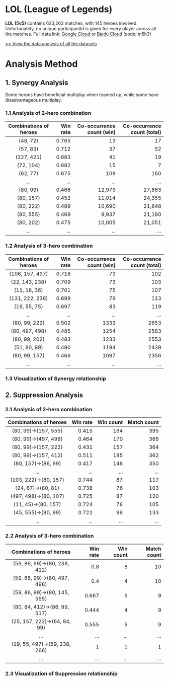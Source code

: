 # LOL (League of Legends)

**LOL (5v5)** contains 623,263 matches, with 145 heroes involved. Unfortunately, no unique participantId is given for every player across all the matches.
Full data link: [Google Cloud](https://drive.google.com/file/d/1Ff7czpeDpX-sIgIiWNpRgpNYlelo7SQu/view?usp=sharing) or [Baidu Cloud](https://pan.baidu.com/s/1f0svnsbbzRhyA3iJhyYk0A) (code: m5h3)

[<< View the data analysis of all the datasets](../)

# Analysis Method

## 1. Synergy Analysis
Some heroes have beneficial multiplay when teamed up, while some have disadvantageous multiplay.

### 1.1 Analysis of 2-hero combination

| Combinations of heroes        | Win rate         | Co-occurrence count (win) |Co-occurrence count (total) |
|:-------------:|------------------:|------:|------:|
| (48, 72) | 0.765 | 13  | 17|
| (57, 83) | 0.712   | 37  | 52|
| (127, 421) | 0.683      | 41   | 19 |
| (72, 104) | 0.682 | 15  | 7|
| (62, 77)  | 0.675 | 108 | 160|
| ...     |...     |...     |...     |
| (80, 99)  | 0.466 | 12,979 | 27,863|
|(80, 157)|0.452 | 11,014 | 24,355|
|(80, 222)| 0.489 | 10,690 | 21,848|
|(80, 555)| 0.469 | 9,937 | 21,180 |
|(80, 202)| 0.475  | 10,005 |21,051 |
| ...     |...     |...     |...     |

### 1.2 Analysis of 3-hero combination

| Combinations of heroes        | Win rate         | Co-occurrence count (win) |Co-occurrence count (total) |
|:-------------:|------------------:|------:|------:|
| (106, 157, 497) | 0.716 | 73  | 102 |
| (22, 143, 238) | 0.709   | 73  | 103 |
| (11, 18, 36) | 0.701      | 75   | 107
| (131, 222, 238) | 0.699 | 79  | 113 |
| (19, 55, 75)  |  0.697  | 83  | 119 |
| ...     |...     |...     |...     |
| (80, 99, 222) | 0.502  | 1333 | 2653 |
| (80, 497, 498) | 0.485 | 1254 | 2583 |
| (80, 99, 202) | 0.483 | 1233 | 2553 |
| (51, 80, 99)  | 0.490 | 1194 | 2439 |
| (80, 99, 157) | 0.466 | 1097 | 2356 |
| ...     |...     |...     |...     |

### 1.3 Visualization of Synergy relationship

## 2. Suppression Analysis

### 2.1 Analysis of 2-hero combination

| Combinations of heroes        | Win rate         | Win count | Match count |
|:-------------:|------------------:|------:|------:|
| (80, 99)->(157, 555) | 0.415 | 164  | 395 |
| (80, 99)->(497, 498) | 0.464 | 170  | 366 |
| (80, 99)->(157, 222) | 0.431 | 157  | 364 |
| (80, 99)->(157, 412) | 0.511 | 185  | 362 |
| (80, 157)->(86, 99)  | 0.417 | 146  | 350 |
| ...     |...     |...     |...     |
| (103, 222)->(80, 157) | 0.744 | 87 | 117 |
| (24, 67)->(80, 81) | 0.738 | 76 | 103 |
| (497, 498)->(80, 107) | 0.725 | 87 | 120 |
| (11, 45)->(80, 157) | 0.724 |76 | 105|
| (45, 555)->(80, 99) | 0.722 | 96 | 133 |
| ...     |...     |...     |...     |


### 2.2 Analysis of 3-hero combination

| Combinations of heroes        | Win rate         | Win count | Match count |
|:-------------:|------------------:|------:|------:|
| (59, 86, 99)->(80, 238, 412)| 0.8 | 8  | 10 |
| (59, 86, 99)->(80, 497, 498) | 0.4   | 4  | 10 |
| (59, 86, 99)->(80, 145, 555) | 0.667      | 6   | 9 |
| (80, 84, 412)->(86, 99, 517) | 0.444 | 4  | 9 |
|(25, 157, 222)->(64, 84, 99)| 0.555 | 5 | 9|
| ...     |...     |...     |...     |
|(19, 55, 497)->(59, 238, 266)|  1 | 1 | 1 |
| ...     |...     |...     |...     |


### 2.3 Visualization of Suppression relationship
